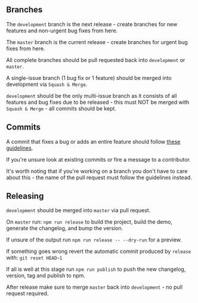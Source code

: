 ## Branches

The `development` branch is the next release - create branches for new features and non-urgent bug fixes from here.

The `master` branch is the current release - create branches for urgent bug fixes from here.

All complete branches should be pull requested back into `development` or `master`.

A single-issue branch (1 bug fix or 1 feature) should be merged into development via `Squash & Merge`.

`development` should be the only multi-issue branch as it consists of all features and bug fixes due to be released - this must NOT be merged with `Squash & Merge` - all commits should be kept.

## Commits

A commit that fixes a bug or adds an entire feature should follow [these guidelines](https://conventionalcommits.org/).

If you're unsure look at existing commits or fire a message to a contributor.

It's worth noting that if you're working on a branch you don't have to care about this - the name of the pull request must follow the guidelines instead.

## Releasing

`development` should be merged into `master` via pull request.

On `master` run: `npm run release` to build the project, build the demo, generate the changelog, and bump the version.

If unsure of the output run `npm run release -- --dry-run` for a preview.

If something goes wrong revert the automatic commit produced by `release` with: `git reset HEAD~1`

If all is well at this stage run `npm run publish` to push the new changelog, version, tag and publish to npm.

After release make sure to merge `master` back into `development` - no pull request required.
